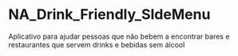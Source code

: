 # NA_Drink_Friendly_SIdeMenu
Aplicativo para ajudar pessoas que não bebem a encontrar bares e restaurantes que servem drinks e bebidas sem álcool
